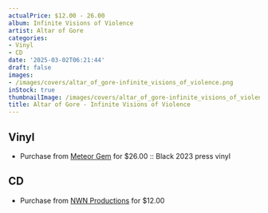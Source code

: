 ```yaml
---
actualPrice: $12.00 - 26.00
album: Infinite Visions of Violence
artist: Altar of Gore
categories:
- Vinyl
- CD
date: '2025-03-02T06:21:44'
draft: false
images:
- /images/covers/altar_of_gore-infinite_visions_of_violence.png
inStock: true
thumbnailImage: /images/covers/altar_of_gore-infinite_visions_of_violence-thumb.png
title: Altar of Gore - Infinite Visions of Violence
---
```


## Vinyl
* Purchase from [Meteor Gem](https://meteor-gem.com/products/altar-of-gore-infinite-visions-of-violence-lp) for $26.00 :: Black 2023 press vinyl
## CD
* Purchase from [NWN Productions](http://shop.nwnprod.com/index.php?route=product/product&path=93&product_id=52762&sort=pd.name&order=ASC) for $12.00
